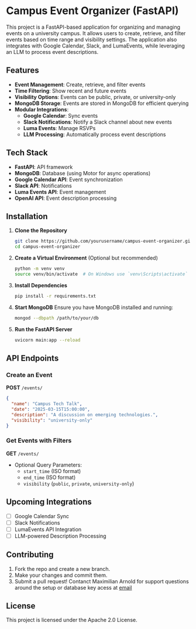 # Campus Event Organizer (FastAPI)

This project is a FastAPI-based application for organizing and managing events on a university campus. It allows users to create, retrieve, and filter events based on time range and visibility settings. The application also integrates with Google Calendar, Slack, and LumaEvents, while leveraging an LLM to process event descriptions.

## Features
- **Event Management**: Create, retrieve, and filter events
- **Time Filtering**: Show recent and future events
- **Visibility Options**: Events can be public, private, or university-only
- **MongoDB Storage**: Events are stored in MongoDB for efficient querying
- **Modular Integrations**:
  - **Google Calendar**: Sync events
  - **Slack Notifications**: Notify a Slack channel about new events
  - **Luma Events**: Manage RSVPs
  - **LLM Processing**: Automatically process event descriptions

## Tech Stack
- **FastAPI**: API framework
- **MongoDB**: Database (using Motor for async operations)
- **Google Calendar API**: Event synchronization
- **Slack API**: Notifications
- **Luma Events API**: Event management
- **OpenAI API**: Event description processing

## Installation
1. **Clone the Repository**
   ```sh
   git clone https://github.com/yourusername/campus-event-organizer.git
   cd campus-event-organizer
   ```
2. **Create a Virtual Environment** (Optional but recommended)
   ```sh
   python -m venv venv
   source venv/bin/activate  # On Windows use `venv\Scripts\activate`
   ```
3. **Install Dependencies**
   ```sh
   pip install -r requirements.txt
   ```
4. **Start MongoDB**
   Ensure you have MongoDB installed and running:
   ```sh
   mongod --dbpath /path/to/your/db
   ```
5. **Run the FastAPI Server**
   ```sh
   uvicorn main:app --reload
   ```

## API Endpoints
### Create an Event
**POST** `/events/`
```json
{
  "name": "Campus Tech Talk",
  "date": "2025-03-15T15:00:00",
  "description": "A discussion on emerging technologies.",
  "visibility": "university-only"
}
```
### Get Events with Filters
**GET** `/events/`
- Optional Query Parameters:
  - `start_time` (ISO format)
  - `end_time` (ISO format)
  - `visibility` (`public`, `private`, `university-only`)

## Upcoming Integrations
- [ ] Google Calendar Sync
- [ ] Slack Notifications
- [ ] LumaEvents API Integration
- [ ] LLM-powered Description Processing

## Contributing
1. Fork the repo and create a new branch.
2. Make your changes and commit them.
3. Submit a pull request!
Contanct Maximilian Arnold for support questions around the setup or database key acess at [email](mailto:maximilian.arnold@code.berlin)

## License
This project is licensed under the Apache 2.0 License.

